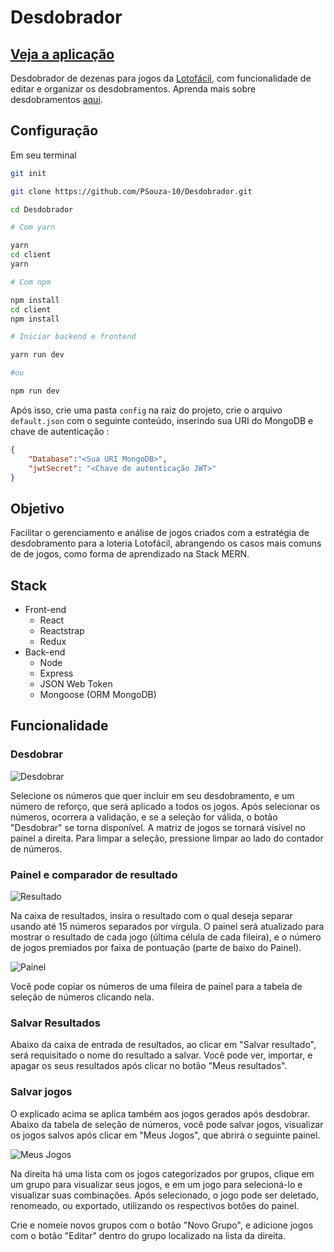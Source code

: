 # Desdobrador

## [Veja a aplicação](https://desdobrador.herokuapp.com/)

Desdobrador de dezenas para jogos da [Lotofácil](http://loterias.caixa.gov.br/wps/portal/loterias/landing/lotofacil/), com funcionalidade de editar e organizar os desdobramentos. Aprenda mais sobre desdobramentos [aqui](https://www.somatematica.com.br/lotofacilFechamentos.php).

## Configuração

Em seu terminal

```bash
git init

git clone https://github.com/PSouza-10/Desdobrador.git

cd Desdobrador

# Com yarn

yarn
cd client
yarn

# Com npm 

npm install
cd client
npm install

# Iniciar backend e frontend

yarn run dev

#ou

npm run dev
```

Após isso, crie uma pasta `config` na raiz do projeto, crie o arquivo `default.json` com o seguinte conteúdo, inserindo sua URI do MongoDB e chave de autenticação :

```json
{
    "Database":"<Sua URI MongoDB>",
    "jwtSecret": "<Chave de autenticação JWT>"
}
```

## Objetivo

Facilitar o gerenciamento e análise de jogos criados com a estratégia de desdobramento para a loteria Lotofácil, abrangendo os casos mais comuns de de jogos, como forma de aprendizado na Stack MERN. 

## Stack

* Front-end
  * React
  * Reactstrap
  * Redux
* Back-end
  * Node
  * Express
  * JSON Web Token
  * Mongoose (ORM MongoDB)

## Funcionalidade

### Desdobrar

![Desdobrar](https://res.cloudinary.com/souzacloud/image/upload/v1612638329/GIthubShowcase/Desdobrador-1.png)

Selecione os números que quer incluir em seu desdobramento, e um número de reforço, que será aplicado a todos os jogos. Após selecionar os números, ocorrera a validação, e se a seleção for válida, o botão "Desdobrar" se torna disponível. A matriz de jogos se tornará visível no painel a direita. Para limpar a seleção, pressione limpar ao lado do contador de números.

### Painel e comparador de resultado

![Resultado](https://res.cloudinary.com/souzacloud/image/upload/v1612638906/GIthubShowcase/Desdobrador-3.png)

Na caixa de resultados, insira o resultado com o qual deseja separar usando até 15 números separados por vírgula. O painel será atualizado para mostrar o resultado de cada jogo (última célula de cada fileira), e o número de jogos premiados por faixa de pontuação (parte de baixo do Painel).

![Painel](https://res.cloudinary.com/souzacloud/image/upload/v1612639218/GIthubShowcase/Desdobrador-2.png)

Você pode copiar os números de uma fileira de painel para a tabela de seleção de números clicando nela.

### Salvar Resultados 

Abaixo da caixa de entrada de resultados, ao clicar em "Salvar resultado", será requisitado o nome do resultado a salvar. Você pode ver, importar, e apagar os seus resultados após clicar no botão "Meus resultados".

### Salvar jogos

O explicado acima se aplica também aos jogos gerados após desdobrar. Abaixo da tabela de seleção de números, você pode salvar jogos, visualizar os jogos salvos após clicar em "Meus Jogos", que abrirá o seguinte painel.

![Meus Jogos](https://res.cloudinary.com/souzacloud/image/upload/v1612640364/GIthubShowcase/Desdobrador-4.png)

Na direita há uma lista com os jogos categorizados por grupos, clique em um grupo para visualizar seus jogos, e em um jogo para selecioná-lo e visualizar suas combinações. Após selecionado, o jogo pode ser deletado, renomeado, ou exportado, utilizando os respectivos botões do painel.

Crie e nomeie novos grupos com o botão "Novo Grupo", e adicione jogos com o botão "Editar" dentro do grupo localizado na lista da direita.
